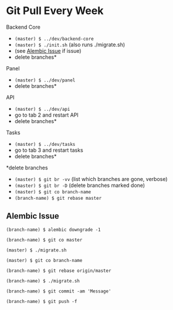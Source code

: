 # Git Pull Every Week

Backend Core
- `(master) $ ../dev/backend-core`
- `(master) $ ./init.sh` (also runs ./migrate.sh) 
- (see [Alembic Issue](##alembic-issue) if issue)
- delete branches*

Panel
- `(master) $ ../dev/panel`
- delete branches*

API
- `(master) $ ../dev/api`
- go to tab 2 and restart API
- delete branches*

Tasks
- `(master) $ ../dev/tasks`
- go to tab 3 and restart tasks
- delete branches*

\*delete branches  
 - `(master) $ git br -vv` (list which branches are gone, verbose) 
 - `(master) $ git br -D` (delete branches marked done) 
 - `(master) $ git co branch-name`
 - `(branch-name) $ git rebase master`


## Alembic Issue

`(branch-name) $ alembic downgrade -1`

`(branch-name) $ git co master`

`(master) $ ./migrate.sh`

`(master) $ git co branch-name`

`(branch-name) $ git rebase origin/master`

`(branch-name) $ ./migrate.sh`

`(branch-name) $ git commit -am 'Message'`

`(branch-name) $ git push -f`